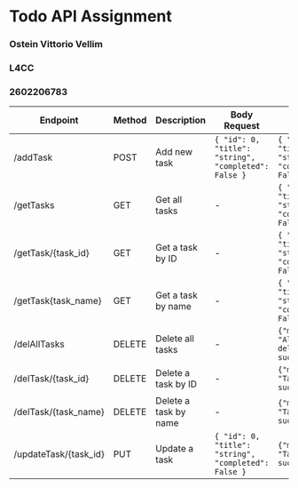# Todo API Assignment
### Ostein Vittorio Vellim
### L4CC
### 2602206783

| Endpoint              | Method | Description           | Body Request                                           | Body Response                                        |
|-----------------------|--------|-----------------------|--------------------------------------------------------|------------------------------------------------------|
| /addTask              | POST   | Add new task          | `{ "id": 0, "title": "string", "completed": False }`   | `{ "id": 0, "title": "string", "completed": False }` | 
| /getTasks             | GET    | Get all tasks         | -                                                      | `{ "id": 0, "title": "string", "completed": False }` | 
| /getTask/{task_id}    | GET    | Get a task by ID      | -                                                      | `{ "id": 0, "title": "string", "completed": False }` | 
| /getTask{task_name}   | GET    | Get a task by name    | -                                                      | `{ "id": 0, "title": "string", "completed": False }` | 
| /delAllTasks          | DELETE | Delete all tasks      | -                                                      | `{"message": "All tasks deleted successfully"}`      |
| /delTask/{task_id}    | DELETE | Delete a task by ID   | -                                                      | `{"message": "Task deleted successfully"}`           |
| /delTask/{task_name}  | DELETE | Delete a task by name | -                                                      | `{"message": "Task deleted successfully"}`           |
| /updateTask/{task_id} | PUT    | Update a task         | `{ "id": 0, "title": "string", "completed": False }  ` | `{"message": "Task updated successfully"}`           |